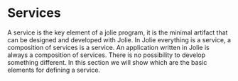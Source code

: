 # Services
A service is the key element of a jolie program, it is the minimal artifact that can be designed and developed with Jolie. In Jolie everything is a service, a composition of services is a service. An application written in Jolie is always a composition of services. There is no possibility to develop something different. In this section we will show which are the basic elements for defining a service.
